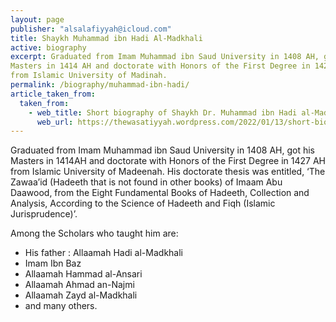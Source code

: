 ```yaml
---
layout: page
publisher: "alsalafiyyah@icloud.com"
title: Shaykh Muhammad ibn Hadi Al-Madkhali
active: biography
excerpt: Graduated from Imam Muhammad ibn Saud University in 1408 AH, got his
Masters in 1414 AH and doctorate with Honors of the First Degree in 1427 AH
from Islamic University of Madinah.
permalink: /biography/muhammad-ibn-hadi/
article_taken_from: 
  taken_from:
    - web_title: Short biography of Shaykh Dr. Muhammad ibn Hadi al-Madkhalee hafidhahullah
      web_url: https://thewasatiyyah.wordpress.com/2022/01/13/short-biography-of-shaykh-dr-muhammad-ibn-hadi-al-madkhalee-hafidhahullah/
---
```


Graduated from Imam Muhammad ibn Saud University in 1408 AH, got his
Masters in 1414AH and doctorate with Honors of the First Degree in 1427 AH
from Islamic University of Madeenah. His doctorate thesis was entitled,
‘The Zawaa’id (Hadeeth that is not found in other books) of Imaam Abu
Daawood, from the Eight Fundamental Books of Hadeeth, Collection and
Analysis, According to the Science of Hadeeth and Fiqh (Islamic
Jurisprudence)’.

Among the Scholars who taught him are:
- His father : Allaamah Hadi al-Madkhali
- Imam Ibn Baz
- Allaamah Hammad al-Ansari
- Allaamah Ahmad an-Najmi
- Allaamah Zayd al-Madkhali
- and many others.
